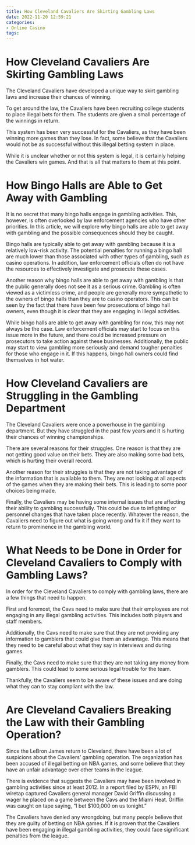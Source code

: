 ```yaml
---
title: How Cleveland Cavaliers Are Skirting Gambling Laws
date: 2022-11-20 12:59:21
categories:
- Online Casino
tags:
---
```



#  How Cleveland Cavaliers Are Skirting Gambling Laws

The Cleveland Cavaliers have developed a unique way to skirt gambling laws and increase their chances of winning.

To get around the law, the Cavaliers have been recruiting college students to place illegal bets for them. The students are given a small percentage of the winnings in return.

This system has been very successful for the Cavaliers, as they have been winning more games than they lose. In fact, some believe that the Cavaliers would not be as successful without this illegal betting system in place.

While it is unclear whether or not this system is legal, it is certainly helping the Cavaliers win games. And that is all that matters to them at this point.

#  How Bingo Halls are Able to Get Away with Gambling

It is no secret that many bingo halls engage in gambling activities. This, however, is often overlooked by law enforcement agencies who have other priorities. In this article, we will explore why bingo halls are able to get away with gambling and the possible consequences should they be caught.

Bingo halls are typically able to get away with gambling because it is a relatively low-risk activity. The potential penalties for running a bingo hall are much lower than those associated with other types of gambling, such as casino operations. In addition, law enforcement officials often do not have the resources to effectively investigate and prosecute these cases.

Another reason why bingo halls are able to get away with gambling is that the public generally does not see it as a serious crime. Gambling is often viewed as a victimless crime, and people are generally more sympathetic to the owners of bingo halls than they are to casino operators. This can be seen by the fact that there have been few prosecutions of bingo hall owners, even though it is clear that they are engaging in illegal activities.

While bingo halls are able to get away with gambling for now, this may not always be the case. Law enforcement officials may start to focus on this issue more in the future, and there could be increased pressure on prosecutors to take action against these businesses. Additionally, the public may start to view gambling more seriously and demand tougher penalties for those who engage in it. If this happens, bingo hall owners could find themselves in hot water.

#  How Cleveland Cavaliers are Struggling in the Gambling Department

The Cleveland Cavaliers were once a powerhouse in the gambling department. But they have struggled in the past few years and it is hurting their chances of winning championships.

There are several reasons for their struggles. One reason is that they are not getting good value on their bets. They are also making some bad bets, which is hurting their overall record.

Another reason for their struggles is that they are not taking advantage of the information that is available to them. They are not looking at all aspects of the games when they are making their bets. This is leading to some poor choices being made.

Finally, the Cavaliers may be having some internal issues that are affecting their ability to gambling successfully. This could be due to infighting or personnel changes that have taken place recently. Whatever the reason, the Cavaliers need to figure out what is going wrong and fix it if they want to return to prominence in the gambling world.

#  What Needs to be Done in Order for Cleveland Cavaliers to Comply with Gambling Laws?

In order for the Cleveland Cavaliers to comply with gambling laws, there are a few things that need to happen.

First and foremost, the Cavs need to make sure that their employees are not engaging in any illegal gambling activities. This includes both players and staff members.

Additionally, the Cavs need to make sure that they are not providing any information to gamblers that could give them an advantage. This means that they need to be careful about what they say in interviews and during games.

Finally, the Cavs need to make sure that they are not taking any money from gamblers. This could lead to some serious legal trouble for the team.

Thankfully, the Cavaliers seem to be aware of these issues and are doing what they can to stay compliant with the law.

#  Are Cleveland Cavaliers Breaking the Law with their Gambling Operation?

Since the LeBron James return to Cleveland, there have been a lot of suspicions about the Cavaliers’ gambling operation. The organization has been accused of illegal betting on NBA games, and some believe that they have an unfair advantage over other teams in the league.

There is evidence that suggests the Cavaliers may have been involved in gambling activities since at least 2012. In a report filed by ESPN, an FBI wiretap captured Cavaliers general manager David Griffin discussing a wager he placed on a game between the Cavs and the Miami Heat. Griffin was caught on tape saying, “I bet $100,000 on us tonight.”

The Cavaliers have denied any wrongdoing, but many people believe that they are guilty of betting on NBA games. If it is proven that the Cavaliers have been engaging in illegal gambling activities, they could face significant penalties from the league.